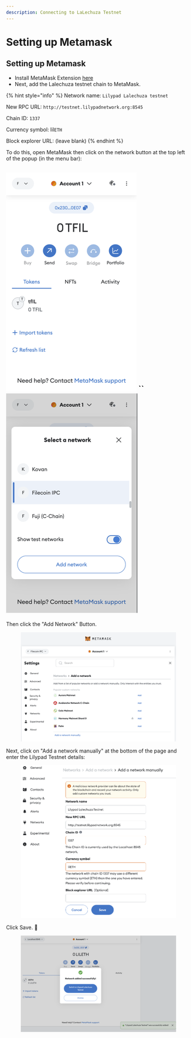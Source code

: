 ```yaml
---
description: Connecting to LaLechuza Testnet
---
```


# Setting up Metamask

## Setting up Metamask

* Install MetaMask Extension [here](https://metamask.io/)
* Next, add the Lalechuza testnet chain to MetaMask.

{% hint style="info" %}
Network name: `Lilypad Lalechuza testnet`

New RPC URL: `http://testnet.lilypadnetwork.org:8545`

Chain ID: `1337`

Currency symbol: lil`ETH`

Block explorer URL: (leave blank)
{% endhint %}

To do this, open MetaMask then click on the network button at the top left of the popup (in the menu bar):

## ![](<../../../../../.gitbook/assets/image (3) (1) (1) (1) (1) (1) (1).png>) \`\` ![](<../../../../../.gitbook/assets/image (5) (1) (1) (1) (1) (1).png>)

Then click the "Add Network" Button.

<figure><img src="../../../../../.gitbook/assets/image (15) (1) (1) (1).png" alt=""><figcaption></figcaption></figure>

Next, click on "Add a network manually" at the bottom of the page and enter the Lilypad Testnet details:

<figure><img src="../../../../../.gitbook/assets/image (9) (1) (1) (1) (1).png" alt=""><figcaption></figcaption></figure>

Click Save. :tada:

<figure><img src="../../../../../.gitbook/assets/image (17) (1) (1).png" alt=""><figcaption></figcaption></figure>
